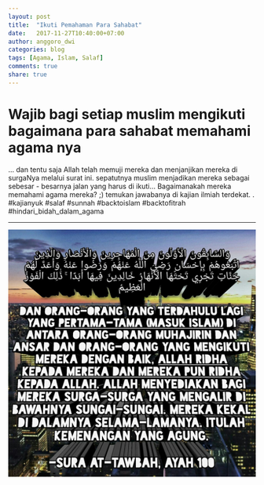 ```yaml
---
layout: post
title:  "Ikuti Pemahaman Para Sahabat"
date:   2017-11-27T10:40:00+07:00
author: anggoro_dwi
categories: blog
tags: [Agama, Islam, Salaf]
comments: true
share: true
---
```


# Wajib bagi setiap muslim mengikuti bagaimana para sahabat memahami agama nya


... dan tentu saja Allah telah memuji mereka dan menjanjikan mereka di surgaNya melalui surat ini. sepatutnya muslim menjadikan mereka sebagai sebesar - besarnya jalan yang harus di ikuti...
Bagaimanakah mereka memahami agama mereka? ;) temukan jawabanya di kajian ilmiah terdekat. .
#kajianyuk #salaf #sunnah #backtoislam #backtofitrah #hindari_bidah_dalam_agama

---

![Qs: At Taubah : 100 ](/images/photo_2017-11-27_22-41-26.jpg)
